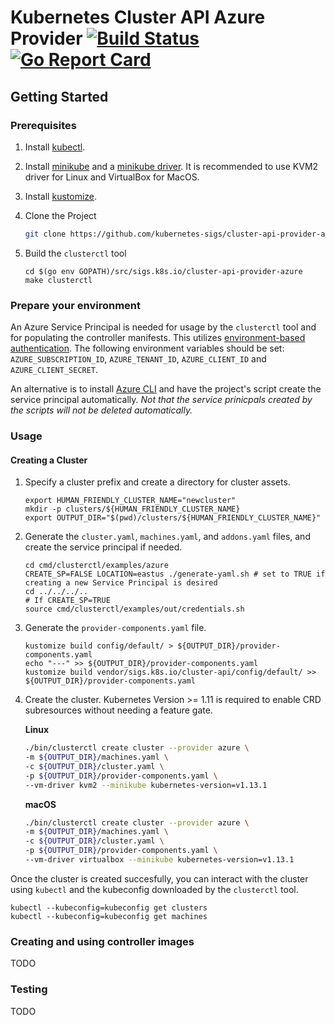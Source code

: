 # Kubernetes Cluster API Azure Provider  [![Build Status](https://dev.azure.com/Cluster-API-Provider-Azure/Cluster-API-Provider-Azure%20Project/_apis/build/status/platform9.azure-provider)](https://dev.azure.com/Cluster-API-Provider-Azure/Cluster-API-Provider-Azure%20Project/_build/latest?definitionId=1)[![Go Report Card](https://goreportcard.com/badge/sigs.k8s.io/cluster-api-provider-azure)](https://goreportcard.com/report/kubernetes-sigs/cluster-api-provider-azure)

## Getting Started
### Prerequisites
1. Install [kubectl](https://kubernetes.io/docs/tasks/tools/install-kubectl/).
2. Install [minikube](https://kubernetes.io/docs/tasks/tools/install-minikube/) and a [minikube driver](https://github.com/kubernetes/minikube/blob/master/docs/drivers.md). It is recommended to use KVM2 driver for Linux and VirtualBox for MacOS.
3. Install [kustomize](https://github.com/kubernetes-sigs/kustomize/blob/master/docs/INSTALL.md).
4. Clone the Project
    ```bash
    git clone https://github.com/kubernetes-sigs/cluster-api-provider-azure $(go env GOPATH)/src/sigs.k8s.io/cluster-api-provider-azure
    ```
5. Build the `clusterctl` tool

   ```
   cd $(go env GOPATH)/src/sigs.k8s.io/cluster-api-provider-azure
   make clusterctl
   ```

### Prepare your environment
An Azure Service Principal is needed for usage by the `clusterctl` tool and for populating the controller manifests. This utilizes [environment-based authentication](https://docs.microsoft.com/en-us/go/azure/azure-sdk-go-authorization#use-environment-based-authentication). The following environment variables should be set: `AZURE_SUBSCRIPTION_ID`, `AZURE_TENANT_ID`, `AZURE_CLIENT_ID` and `AZURE_CLIENT_SECRET`.

An alternative is to install [Azure CLI](https://docs.microsoft.com/en-us/cli/azure/install-azure-cli?view=azure-cli-latest) and have the project's script create the service principal automatically. _Not that the service prinicpals created by the scripts will not be deleted automatically._

### Usage

#### Creating a Cluster
1. Specify a cluster prefix and create a directory for cluster assets.

    ```
    export HUMAN_FRIENDLY_CLUSTER_NAME="newcluster"
    mkdir -p clusters/${HUMAN_FRIENDLY_CLUSTER_NAME}
    export OUTPUT_DIR="$(pwd)/clusters/${HUMAN_FRIENDLY_CLUSTER_NAME}"
    ```
2. Generate the `cluster.yaml`, `machines.yaml`, and `addons.yaml` files, and create the service principal if needed.

    ```
    cd cmd/clusterctl/examples/azure
    CREATE_SP=FALSE LOCATION=eastus ./generate-yaml.sh # set to TRUE if creating a new Service Principal is desired
    cd ../../../..
    # If CREATE_SP=TRUE
    source cmd/clusterctl/examples/out/credentials.sh
    ```
3. Generate the `provider-components.yaml` file.

    ```
    kustomize build config/default/ > ${OUTPUT_DIR}/provider-components.yaml
    echo "---" >> ${OUTPUT_DIR}/provider-components.yaml
    kustomize build vendor/sigs.k8s.io/cluster-api/config/default/ >> ${OUTPUT_DIR}/provider-components.yaml
    ```
4. Create the cluster.
   Kubernetes Version >= 1.11 is required to enable CRD subresources without needing a feature gate.

    **Linux**
    ```bash
    ./bin/clusterctl create cluster --provider azure \
    -m ${OUTPUT_DIR}/machines.yaml \
    -c ${OUTPUT_DIR}/cluster.yaml \
    -p ${OUTPUT_DIR}/provider-components.yaml \
    --vm-driver kvm2 --minikube kubernetes-version=v1.13.1
    ```

    **macOS** 
    ```bash
   ./bin/clusterctl create cluster --provider azure \
   -m ${OUTPUT_DIR}/machines.yaml \
   -c ${OUTPUT_DIR}/cluster.yaml \
   -p ${OUTPUT_DIR}/provider-components.yaml \
   --vm-driver virtualbox --minikube kubernetes-version=v1.13.1
   ```
Once the cluster is created succesfully, you can interact with the cluster using `kubectl` and the kubeconfig downloaded by the `clusterctl` tool.

```
kubectl --kubeconfig=kubeconfig get clusters
kubectl --kubeconfig=kubeconfig get machines
```

### Creating and using controller images
TODO

### Testing
TODO
